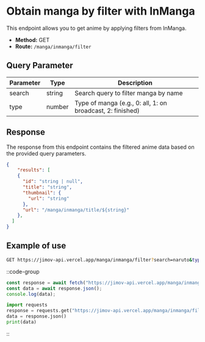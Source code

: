 # Obtain manga by filter with InManga

This endpoint allows you to get anime by applying filters from InManga.

- **Method:** GET
- **Route:** `/manga/inmanga/filter`

## Query Parameter

| Parameter | Type           | Description                                                   |
| --------- | -------------- | ------------------------------------------------------------- |
| search    | string         | Search query to filter manga by name                          |
| type      | number         | Type of manga (e.g., 0: all, 1: on broadcast, 2: finished)    |

## Response

The response from this endpoint contains the filtered anime data based on the provided query parameters.

```json
{
    "results": [
    {
      "id": "string | null",
      "title": "string",
      "thumbnail": {
        "url": "string"
      },
      "url": "/manga/inmanga/title/${string}"
    },
  ]
}
```

## Example of use

```bash
GET https://jimov-api.vercel.app/manga/inmanga/filter?search=naruto&type=2
```

::code-group

```javascript [JavaScript]
const response = await fetch("https://jimov-api.vercel.app/manga/inmanga/filter?search=naruto&type=2");
const data = await response.json();
console.log(data);
```

```python [Python]
import requests
response = requests.get("https://jimov-api.vercel.app/manga/inmanga/filter?search=naruto&type=2")
data = response.json()
print(data)
```

::
